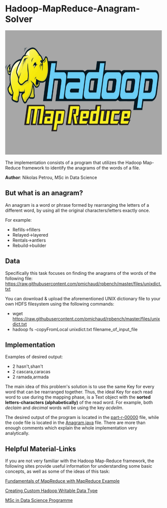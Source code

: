 # Hadoop-MapReduce-Anagram-Solver

<p align="center">
  <img src="https://github.com/nikopetr/Hadoop-MapReduce-Anagram-Solver/blob/main/hadoop_img.png" width="800" height="400"/>
</p>

The implementation consists of a program that utilizes the Hadoop Map-Reduce framework to identify the anagrams of the words of a file.

**Author**: Nikolas Petrou, MSc in Data Science


## But what is an anagram?
An anagram is a word or phrase formed by rearranging the letters of a different word, by using all the original characters/letters exactly once.

For example:
- Refills→fillers
- Relayed→layered
- Rentals→antlers
- Rebuild→builder


## Data 
Specifically this task focuses on finding the anagrams of the words of the following file: https://raw.githubusercontent.com/pmichaud/rpbench/master/files/unixdict.txt

You can download & upload the aforementioned UNIX dictionary file to your own HDFS filesystem using the following commands:
- wget https://raw.githubusercontent.com/pmichaud/rpbench/master/files/unixdict.txt
- hadoop fs -copyFromLocal unixdict.txt filename_of_input_file


## Implementation
Examples of desired output:
- 2 hasn't,shan't
- 2 cascara,caracas
- 2 ramada,armada

The main idea of this problem's solution is to use the same Key for every word that can be rearranged together. Thus, the ideal Key for each read word to use during the mapping phase, is a Text object with the **sorted letters-characters (alphabetically)** of the read word. For example, both _declaim_ and _decimal_ words will be using the key _acdeilm_.

The desired output of the program is located in the [part-r-00000](https://github.com/nikopetr/Hadoop-MapReduce-Anagram-Solver/blob/main/Anagram/part-r-00000) file, while the code file is located in the [Anagram.java](https://github.com/nikopetr/Hadoop-MapReduce-Anagram-Solver/blob/main/Anagram/src/Anagram.java) file. There are more than enough comments which explain the whole implementation very analytically.


## Helpful Material-Links
If you are not very familiar with the Hadoop Map-Reduce framework, the following sites provide useful information for understanding some basic concepts, as well as some of the ideas of this task:

[Fundamentals of MapReduce with MapReduce Example](https://medium.com/edureka/mapreduce-tutorial-3d9535ddbe7c)

[Creating Custom Hadoop Writable Data Type](http://hadooptutorial.info/creating-custom-hadoop-writable-data-type/)

[MSc in Data Science Programme](https://datascience.cy/)
